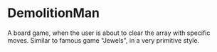 # DemolitionMan
A board game, when the user is about to clear the array with specific moves. Similar to famous game "Jewels", in a very primitive style.
